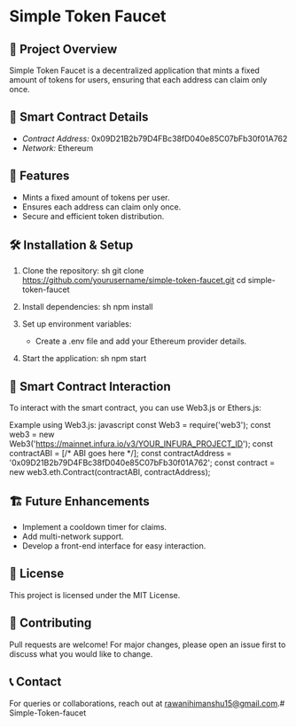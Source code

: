 # Simple Token Faucet

## 🚀 Project Overview
Simple Token Faucet is a decentralized application that mints a fixed amount of tokens for users, ensuring that each address can claim only once.

## 📜 Smart Contract Details
- *Contract Address:* 0x09D21B2b79D4FBc38fD040e85C07bFb30f01A762
- *Network:* Ethereum

## 🔧 Features
- Mints a fixed amount of tokens per user.
- Ensures each address can claim only once.
- Secure and efficient token distribution.

## 🛠 Installation & Setup
1. Clone the repository:
   sh
   git clone https://github.com/yourusername/simple-token-faucet.git
   cd simple-token-faucet
   
2. Install dependencies:
   sh
   npm install
   
3. Set up environment variables:
   - Create a .env file and add your Ethereum provider details.
4. Start the application:
   sh
   npm start
   

## 📜 Smart Contract Interaction
To interact with the smart contract, you can use Web3.js or Ethers.js:

Example using Web3.js:
javascript
const Web3 = require('web3');
const web3 = new Web3('https://mainnet.infura.io/v3/YOUR_INFURA_PROJECT_ID');
const contractABI = [/* ABI goes here */];
const contractAddress = '0x09D21B2b79D4FBc38fD040e85C07bFb30f01A762';
const contract = new web3.eth.Contract(contractABI, contractAddress);


## 🏗 Future Enhancements
- Implement a cooldown timer for claims.
- Add multi-network support.
- Develop a front-end interface for easy interaction.

## 📜 License
This project is licensed under the MIT License.

## 🤝 Contributing
Pull requests are welcome! For major changes, please open an issue first to discuss what you would like to change.

## 📞 Contact
For queries or collaborations, reach out at [rawanihimanshu15@gmail.com](mailto:rawanihimanshu15@gmail.com).# Simple-Token-faucet
